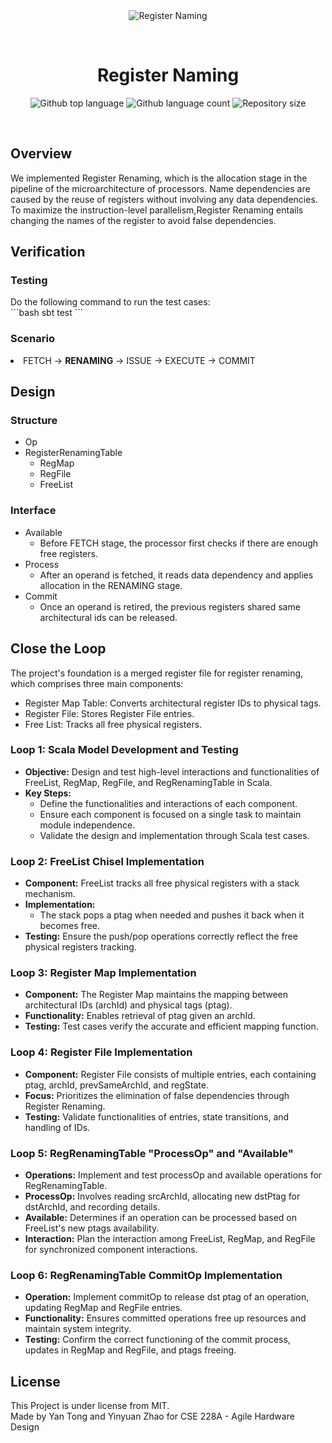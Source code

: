 <div align="center" id="top"> 
  <img src="./.github/app.gif" alt="Register Naming" />

&#xa0;

  <!-- <a href="https://spaceinvaders.netlify.app">Demo</a> -->
</div>

<h1 align="center">Register Naming</h1>

<p align="center">
  <img alt="Github top language" src="https://img.shields.io/github/languages/top/ytong24/register-renaming?color=56BEB8">

  <img alt="Github language count" src="https://img.shields.io/github/languages/count/ytong24/register-renaming?color=56BEB8">

  <img alt="Repository size" src="https://img.shields.io/github/repo-size/ytong24/register-renaming?color=56BEB8">

[//]: # (  <img alt="License" src="https://img.shields.io/github/license/ytong24/register-renaming?color=56BEB8">)

  <!-- <img alt="Github issues" src="https://img.shields.io/github/issues/colbarron/spaceinvaders?color=56BEB8" /> -->

  <!-- <img alt="Github forks" src="https://img.shields.io/github/forks/colbarron/spaceinvaders?color=56BEB8" /> -->

  <!-- <img alt="Github stars" src="https://img.shields.io/github/stars/colbarron/spaceinvaders?color=56BEB8" /> -->
</p>

<!-- Status -->

<!-- <h4 align="center"> 
	🚧  Spaceinvaders 🚀 Under construction...  🚧
</h4> 

<hr> -->

<br>

<h2>Overview</h2>
   We implemented Register Renaming, which is the allocation stage in the pipeline of the microarchitecture of processors.
   Name dependencies are caused by the reuse of registers without involving any data dependencies. 
   To maximize the instruction-level parallelism,Register Renaming entails changing the names of the register to avoid false dependencies.

<h2>Verification</h2>
<h3>Testing</h3>
   Do the following command to run the test cases: <br>
   ```bash
   sbt test
   ```
<h3>Scenario</h3>
   <li>FETCH -> <b>RENAMING</b> -> ISSUE -> EXECUTE -> COMMIT

<h2>Design</h2>
   <h3>Structure</h3>
      <ul>
        <li>Op</li>
        <li>RegisterRenamingTable
            <ul>
                <li>RegMap</li>
                <li>RegFile</li>
                <li>FreeList</li>
            </ul>
        </li>
      </ul>

   <h3>Interface</h3>
      <ul>
        <li>Available
            <ul>
                <li>Before FETCH stage, the processor first checks if there are enough free registers.</li>
            </ul>
        </li>
        <li>Process
            <ul>
                <li>After an operand is fetched, it reads data dependency and applies allocation in the RENAMING stage.</li>
            </ul>
        </li>
        <li>Commit
            <ul>
                <li>Once an operand is retired, the previous registers shared same architectural ids can be released.</li>
            </ul>
        </li>
      </ul>

## Close the Loop

The project's foundation is a merged register file for register renaming, which comprises three main components:

- Register Map Table: Converts architectural register IDs to physical tags.
- Register File: Stores Register File entries.
- Free List: Tracks all free physical registers.

### **Loop 1: Scala Model Development and Testing**

- **Objective:** Design and test high-level interactions and functionalities of FreeList, RegMap, RegFile, and
  RegRenamingTable in Scala.
- **Key Steps:**
    - Define the functionalities and interactions of each component.
    - Ensure each component is focused on a single task to maintain module independence.
    - Validate the design and implementation through Scala test cases.

### **Loop 2: FreeList Chisel Implementation**

- **Component:** FreeList tracks all free physical registers with a stack mechanism.
- **Implementation:**
    - The stack pops a ptag when needed and pushes it back when it becomes free.
- **Testing:** Ensure the push/pop operations correctly reflect the free physical registers tracking.

### **Loop 3: Register Map Implementation**

- **Component:** The Register Map maintains the mapping between architectural IDs (archId) and physical tags (ptag).
- **Functionality:** Enables retrieval of ptag given an archId.
- **Testing:** Test cases verify the accurate and efficient mapping function.

### **Loop 4: Register File Implementation**

- **Component:** Register File consists of multiple entries, each containing ptag, archId, prevSameArchId, and regState.
- **Focus:** Prioritizes the elimination of false dependencies through Register Renaming.
- **Testing:** Validate functionalities of entries, state transitions, and handling of IDs.

### **Loop 5: RegRenamingTable "ProcessOp" and "Available"**

- **Operations:** Implement and test processOp and available operations for RegRenamingTable.
- **ProcessOp:** Involves reading srcArchId, allocating new dstPtag for dstArchId, and recording details.
- **Available:** Determines if an operation can be processed based on FreeList's new ptags availability.
- **Interaction:** Plan the interaction among FreeList, RegMap, and RegFile for synchronized component interactions.

### **Loop 6: RegRenamingTable CommitOp Implementation**

- **Operation:** Implement commitOp to release dst ptag of an operation, updating RegMap and RegFile entries.
- **Functionality:** Ensures committed operations free up resources and maintain system integrity.
- **Testing:** Confirm the correct functioning of the commit process, updates in RegMap and RegFile, and ptags freeing.




<h2>License</h2>
This Project is under license from MIT. <br>
Made by Yan Tong and Yinyuan Zhao for CSE 228A - Agile Hardware Design
